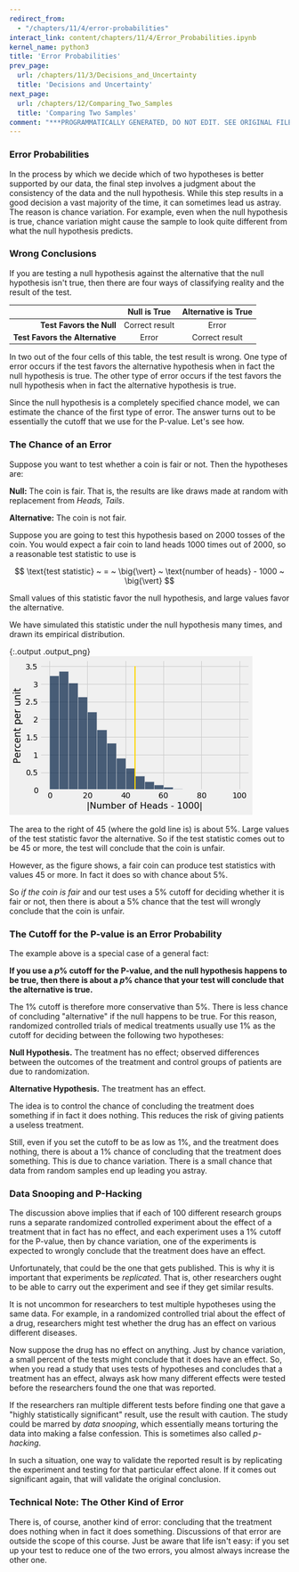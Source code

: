 ```yaml
---
redirect_from:
  - "/chapters/11/4/error-probabilities"
interact_link: content/chapters/11/4/Error_Probabilities.ipynb
kernel_name: python3
title: 'Error Probabilities'
prev_page:
  url: /chapters/11/3/Decisions_and_Uncertainty
  title: 'Decisions and Uncertainty'
next_page:
  url: /chapters/12/Comparing_Two_Samples
  title: 'Comparing Two Samples'
comment: "***PROGRAMMATICALLY GENERATED, DO NOT EDIT. SEE ORIGINAL FILES IN /content***"
---
```





### Error Probabilities

In the process by which we decide which of two hypotheses is better supported by our data, the final step involves a judgment about the consistency of the data and the null hypothesis. While this step results in a good decision a vast majority of the time, it can sometimes lead us astray. The reason is chance variation. For example, even when the null hypothesis is true, chance variation might cause the sample to look quite different from what the null hypothesis predicts. 

### Wrong Conclusions

If you are testing a null hypothesis against the alternative that the null hypothesis isn't true, then there are four ways of classifying reality and the result of the test.

|     | Null is True | Alternative is True |
|----:|:-----------------------:|:------------------------:|
|**Test Favors the Null**| Correct result | Error |
|**Test Favors the Alternative**| Error | Correct result |

In two out of the four cells of this table, the test result is wrong. One type of error occurs if the test favors the alternative hypothesis when in fact the null hypothesis is true. The other type of error occurs if the test favors the null hypothesis when in fact the alternative hypothesis is true.

Since the null hypothesis is a completely specified chance model, we can estimate the chance of the first type of error. The answer turns out to be essentially the cutoff that we use for the P-value. Let's see how.

### The Chance of an Error
Suppose you want to test whether a coin is fair or not. Then the hypotheses are:

**Null:** The coin is fair. That is, the results are like draws made at random with replacement from *Heads, Tails*.

**Alternative:** The coin is not fair.

Suppose you are going to test this hypothesis based on 2000 tosses of the coin. You would expect a fair coin to land heads 1000 times out of 2000, so a reasonable test statistic to use is

$$
\text{test statistic} ~ = ~ \big{\vert} ~ \text{number of heads} - 1000 ~ \big{\vert}
$$

Small values of this statistic favor the null hypothesis, and large values favor the alternative.

We have simulated this statistic under the null hypothesis many times, and drawn its empirical distribution.





{:.output .output_png}
![png](../../../images/chapters/11/4/Error_Probabilities_4_0.png)



The area to the right of 45 (where the gold line is) is about 5%. Large values of the test statistic favor the alternative. So if the test statistic comes out to be 45 or more, the test will conclude that the coin is unfair.

However, as the figure shows, a fair coin can produce test statistics with values 45 or more. In fact it does so with chance about 5%.

So *if the coin is fair* and our test uses a 5% cutoff for deciding whether it is fair or not, then there is about a 5% chance that the test will wrongly conclude that the coin is unfair.

### The Cutoff for the P-value is an Error Probability
The example above is a special case of a general fact:

**If you use a $p$% cutoff for the P-value, and the null hypothesis happens to be true, then there is about a $p$% chance that your test will conclude that the alternative is true.**

The 1% cutoff is therefore more conservative than 5%. There is less chance of concluding "alternative" if the null happens to be true. For this reason, randomized controlled trials of medical treatments usually use 1% as the cutoff for deciding between the following two hypotheses:

**Null Hypothesis.** The treatment has no effect; observed differences between the outcomes of the treatment and control groups of patients are due to randomization.

**Alternative Hypothesis.** The treatment has an effect.

The idea is to control the chance of concluding the treatment does something if in fact it does nothing. This reduces the risk of giving patients a useless treatment.

Still, even if you set the cutoff to be as low as 1%, and the treatment does nothing, there is about a 1% chance of concluding that the treatment does something. This is due to chance variation. There is a small chance that data from random samples end up leading you astray.

### Data Snooping and P-Hacking
The discussion above implies that if each of 100 different research groups runs a separate randomized controlled experiment about the effect of a treatment that in fact has no effect, and each experiment uses a 1% cutoff for the P-value, then by chance variation, one of the experiments is expected to wrongly conclude that the treatment does have an effect.

Unfortunately, that could be the one that gets published. This is why it is important that experiments be *replicated*. That is, other researchers ought to be able to carry out the experiment and see if they get similar results.

It is not uncommon for researchers to test multiple hypotheses using the same data. For example, in a randomized controlled trial about the effect of a drug, researchers might test whether the drug has an effect on various different diseases. 

Now suppose the drug has no effect on anything. Just by chance variation, a small percent of the tests might conclude that it does have an effect. So, when you read a study that uses tests of hypotheses and concludes that a treatment has an effect, always ask how many different effects were tested before the researchers found the one that was reported.

If the researchers ran multiple different tests before finding one that gave a "highly statistically significant" result, use the result with caution. The study could be marred by *data snooping*, which essentially means torturing the data into making a false confession. This is sometimes also called *p-hacking*.

In such a situation, one way to validate the reported result is by replicating the experiment and testing for that particular effect alone. If it comes out significant again, that will validate the original conclusion.

### Technical Note: The Other Kind of Error
There is, of course, another kind of error: concluding that the treatment does nothing when in fact it does something. Discussions of that error are outside the scope of this course. Just be aware that life isn't easy: if you set up your test to reduce one of the two errors, you almost always increase the other one. 
